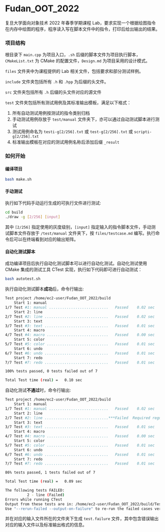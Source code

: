 # Fudan_OOT_2022
复旦大学面向对象技术 2022 年春季学期课程 Lab，要求实现⼀个根据绘图指令在内存中绘图的程序，程序读⼊写在脚本⽂件中的指令，打印后给出输出的结果。

### 项目结构
根目录下 `main.cpp` 为项目入口，`.sh` 后缀的脚本文件为项目执行脚本，`CMakeList.txt` 为 CMake 的配置文件，`Design.md` 为项目采用的设计模式。

`files` 文件夹中为课程提供的 Lab 相关文件，包括要求和部分测试样例。

`include` 文件夹包括所有 `.h` 和 `.hpp` 为后缀的头文件。

`src` 文件夹包括所有 `.h` 后缀的头文件对应的源文件

`test` 文件夹包括所有测试用例及其标准输出模板，满足以下格式：
1. 所有自动测试用例按测试的指令类别归档
2. 手动测试用例存放于 `test/manual` 文件夹下，亦可以通过自动测试脚本进行测试
3. 测试用例命名为 `testi-g[2/256].txt` 或 `test-g[2/256].txt` 或 `scripti-g[2/256].txt`
4. 标准输出模板在对应的测试用例名称后添加后缀 `_result`

### 如何开始

#### 编译项目
```bash
bash make.sh
```

#### 手动测试
执行如下代码手动运行生成的可执行文件进行测试:
```bash
cd build
./draw -g [2/256] [input]
```
其中 `[2/256]` 指定使用的灰度级别，`[input]` 指定输入的指令脚本文件，手动测试脚本文件存放于 `/test/manual` 文件夹下，按 `files/testcase.md` 编写。执行命令后可以在终端看到对应的输出矩阵。

#### 自动化测试脚本
成功编译项目后执行自动化测试脚本可以进行自动化测试。自动化测试使用 CMake 集成的测试工具 CTest 实现，执行如下代码即可进行自动测试：
```bash
bash autotest.sh
```

执行自动化测试脚本**成功**后，命令行输出:
```bash
Test project /home/ec2-user/Fudan_OOT_2022/build
    Start 1: manual
1/7 Test #1: manual ...........................   Passed    0.02 sec
    Start 2: line
2/7 Test #2: line .............................   Passed    0.02 sec
    Start 3: text
3/7 Test #3: text .............................   Passed    0.01 sec
    Start 4: macro
4/7 Test #4: macro ............................   Passed    0.00 sec
    Start 5: color
5/7 Test #5: color ............................   Passed    0.01 sec
    Start 6: undo
6/7 Test #6: undo .............................   Passed    0.01 sec
    Start 7: redo
7/7 Test #7: redo .............................   Passed    0.01 sec

100% tests passed, 0 tests failed out of 7

Total Test time (real) =   0.10 sec
```

自动化测试**不通过**时，命令行输出:
```bash
Test project /home/ec2-user/Fudan_OOT_2022/build
    Start 1: manual
1/7 Test #1: manual ...........................   Passed    0.02 sec
    Start 2: line
2/7 Test #2: line .............................***Failed  Required regular expression not found. Regex=[OK]  0.01 sec
    Start 3: text
3/7 Test #3: text .............................   Passed    0.01 sec
    Start 4: macro
4/7 Test #4: macro ............................   Passed    0.00 sec
    Start 5: color
5/7 Test #5: color ............................   Passed    0.01 sec
    Start 6: undo
6/7 Test #6: undo .............................   Passed    0.01 sec
    Start 7: redo
7/7 Test #7: redo .............................   Passed    0.01 sec

86% tests passed, 1 tests failed out of 7

Total Test time (real) =   0.09 sec

The following tests FAILED:
          2 - line (Failed)
Errors while running CTest
Output from these tests are in: /home/ec2-user/Fudan_OOT_2022/build/Testing/Temporary/LastTest.log
Use "--rerun-failed --output-on-failure" to re-run the failed cases verbosely.
```
并在对应的输入文件所在的文件夹下生成 `test.failure` 文件，其中包含错误输出对应的输入文件以及标准输出格式的信息。